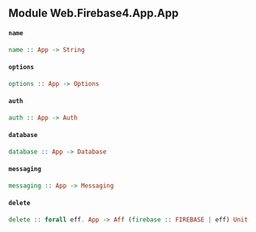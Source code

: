 ## Module Web.Firebase4.App.App

#### `name`

``` purescript
name :: App -> String
```

#### `options`

``` purescript
options :: App -> Options
```

#### `auth`

``` purescript
auth :: App -> Auth
```

#### `database`

``` purescript
database :: App -> Database
```

#### `messaging`

``` purescript
messaging :: App -> Messaging
```

#### `delete`

``` purescript
delete :: forall eff. App -> Aff (firebase :: FIREBASE | eff) Unit
```


